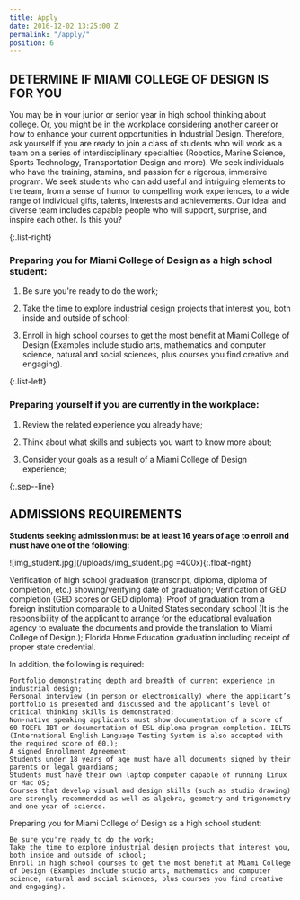 ```yaml
---
title: Apply
date: 2016-12-02 13:25:00 Z
permalink: "/apply/"
position: 6
---
```


## DETERMINE IF MIAMI COLLEGE OF DESIGN IS FOR YOU

You may be in your junior or senior year in high school thinking about college. Or, you might be in the workplace considering another career or how to enhance your current opportunities in Industrial Design. Therefore, ask yourself if you are ready to join a class of students who will work as a team on a series of interdisciplinary specialties (Robotics, Marine Science, Sports Technology, Transportation Design and more). We seek individuals who have the training, stamina, and passion for a rigorous, immersive program. We seek students who can add useful and intriguing elements to the team, from a sense of humor to compelling work experiences, to a wide range of individual gifts, talents, interests and achievements. Our ideal and diverse team includes capable people who will support, surprise, and inspire each other. Is this you?

{:.list-right}
### Preparing you for Miami College of Design as a high school student:

1. Be sure you're ready to do the work;

2. Take the time to explore industrial design projects that interest you, both inside and outside of school;

3. Enroll in high school courses to get the most benefit at Miami College of Design (Examples include studio arts, mathematics and computer science, natural and social sciences, plus courses you find creative and engaging).

{:.list-left}
### Preparing yourself if you are currently in the workplace:

1. Review the related experience you already have;

2. Think about what skills and subjects you want to know more about;

3. Consider your goals as a result of a Miami College of Design experience;

{:.sep--line}
&nbsp;

## ADMISSIONS REQUIREMENTS

**Students seeking admission must be at least 16 years of age to enroll and must have one of the following:**


![img_student.jpg](/uploads/img_student.jpg =400x){:.float-right}

Verification of high school graduation (transcript, diploma, diploma of completion, etc.) showing/verifying date of graduation;
Verification of GED completion (GED scores or GED diploma);
Proof of graduation from a foreign institution comparable to a United States secondary school (It is the responsibility of the applicant to arrange for the educational evaluation agency to evaluate the documents and provide the translation to Miami College of Design.);
Florida Home Education graduation including receipt of proper state credential.

In addition, the following is required:

    Portfolio demonstrating depth and breadth of current experience in industrial design;
    Personal interview (in person or electronically) where the applicant’s portfolio is presented and discussed and the applicant’s level of critical thinking skills is demonstrated;
    Non-native speaking applicants must show documentation of a score of 60 TOEFL IBT or documentation of ESL diploma program completion. IELTS (International English Language Testing System is also accepted with the required score of 60.);
    A signed Enrollment Agreement;
    Students under 18 years of age must have all documents signed by their parents or legal guardians;
    Students must have their own laptop computer capable of running Linux or Mac OS;
    Courses that develop visual and design skills (such as studio drawing) are strongly recommended as well as algebra, geometry and trigonometry and one year of science.

Preparing you for Miami College of Design as a high school student:

    Be sure you're ready to do the work;
    Take the time to explore industrial design projects that interest you, both inside and outside of school;
    Enroll in high school courses to get the most benefit at Miami College of Design (Examples include studio arts, mathematics and computer science, natural and social sciences, plus courses you find creative and engaging).